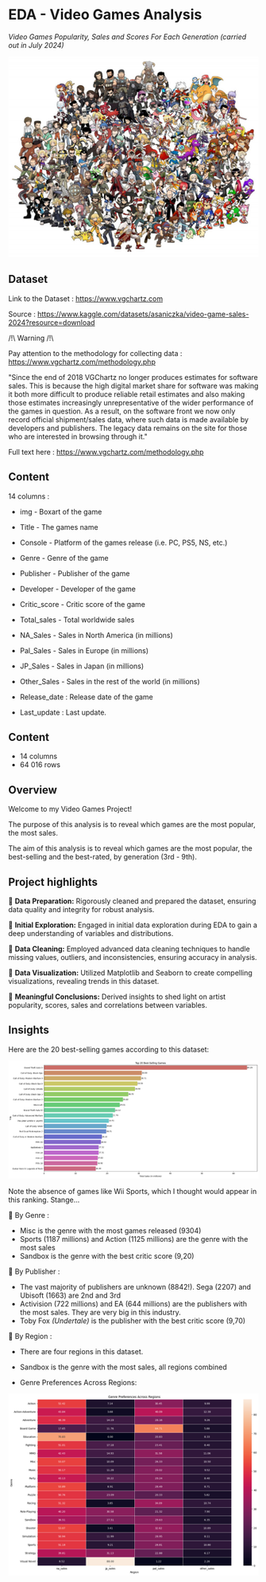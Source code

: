 # EDA - Video Games Analysis

*Video Games Popularity, Sales and Scores For Each Generation (carried out in July 2024)*

![Video Games Heroes](video_games_heroes.jpeg "Video Games Heroes")

## Dataset

Link to the Dataset : https://www.vgchartz.com

Source : https://www.kaggle.com/datasets/asaniczka/video-game-sales-2024?resource=download

/!\ Warning /!\

Pay attention to the methodology for collecting data : https://www.vgchartz.com/methodology.php

"Since the end of 2018 VGChartz no longer produces estimates for software sales. This is because the high digital market share for software was making it both more difficult to produce reliable retail estimates and also making those estimates increasingly unrepresentative of the wider performance of the games in question. As a result, on the software front we now only record official shipment/sales data, where such data is made available by developers and publishers. The legacy data remains on the site for those who are interested in browsing through it."

Full text here : https://www.vgchartz.com/methodology.php

## Content

14 columns :

- img - Boxart of the game

- Title - The games name

- Console - Platform of the games release (i.e. PC, PS5, NS, etc.)

- Genre - Genre of the game

- Publisher - Publisher of the game

- Developer - Developer of the game

- Critic_score - Critic score of the game

- Total_sales - Total worldwide sales

- NA_Sales - Sales in North America (in millions)

- Pal_Sales - Sales in Europe (in millions)

- JP_Sales - Sales in Japan (in millions)

- Other_Sales - Sales in the rest of the world (in millions)

- Release_date : Release date of the game

- Last_update : Last update.

## Content

- 14 columns
- 64 016 rows

## Overview

Welcome to my Video Games Project! 

The purpose of this analysis is to reveal which games are the most popular, the most sales.

The aim of this analysis is to reveal which games are the most popular, the best-selling and the best-rated, by generation (3rd - 9th).

## Project highlights

📌 **Data Preparation:** Rigorously cleaned and prepared the dataset, ensuring data quality and integrity for robust analysis.

📌 **Initial Exploration:** Engaged in initial data exploration during EDA to gain a deep understanding of variables and distributions.

📌 **Data Cleaning:** Employed advanced data cleaning techniques to handle missing values, outliers, and inconsistencies, ensuring accuracy in analysis.

📌 **Data Visualization:** Utilized Matplotlib and Seaborn to create compelling visualizations, revealing trends in this dataset.

📌 **Meaningful Conclusions:** Derived insights to shed light on artist popularity, scores, sales and correlations between variables.

## Insights

Here are the 20 best-selling games according to this dataset:

![Top 20 Best-Selling Games](the_20_most_selling_games.png "Top 20 Best-Selling Games (in millions)")

Note the absence of games like Wii Sports, which I thought would appear in this ranking. Stange...

📌 By Genre :

- Misc is the genre with the most games released (9304)
- Sports (1187 millions) and Action (1125 millions) are the genre with the most sales
- Sandbox is the genre with the best critic score (9,20)

📌 By Publisher :

- The vast majority of publishers are unknown (8842!). Sega (2207) and Ubisoft (1663) are 2nd and 3rd
- Activision (722 millions) and EA (644 millions) are the publishers with the most sales. They are very big in this industry.
- Toby Fox *(Undertale)* is the publisher with the best critic score (9,70)
 
📌 By Region :

- There are four regions in this dataset.

- Sandbox is the genre with the most sales, all regions combined
- Genre Preferences Across Regions:

![Genre Preferences Across Regions](genre_preferences_region.png "Genre Preferences Across Regions")


